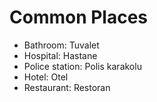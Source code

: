 
# Common Places

- Bathroom: Tuvalet
- Hospital: Hastane
- Police station: Polis karakolu
- Hotel: Otel
- Restaurant: Restoran
